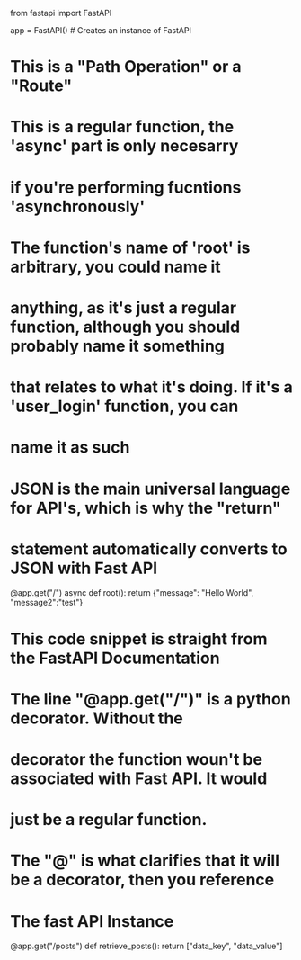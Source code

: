from fastapi import FastAPI

app = FastAPI() # Creates an instance of FastAPI

# This is a "Path Operation" or a "Route"
# This is a regular function, the 'async' part is only necesarry 
# if you're performing fucntions 'asynchronously'

# The function's name of 'root' is arbitrary, you could name it 
# anything, as it's just a regular function, although you should probably name it something 
# that relates to what it's doing. If it's a 'user_login' function, you can
# name it as such

# JSON is the main universal language for API's, which is why the "return" 
# statement automatically converts to JSON with Fast API


@app.get("/")
async def root():
    return {"message": "Hello World", 
            "message2":"test"}
# This code snippet is straight from the FastAPI Documentation

# The line "@app.get("/")" is a python decorator. Without the 
# decorator the function woun't be associated with Fast API. It would 
# just be a regular function. 
# The "@" is what clarifies that it will be a decorator, then you reference
# The fast API Instance

@app.get("/posts")
def retrieve_posts():
        return ["data_key", "data_value"]